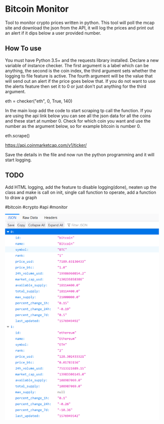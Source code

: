 # Bitcoin Monitor
Tool to monitor crypto prices written in python.
This tool will poll the mcap site and download the json from the API, it will log the prices and print out an alert if it dips below a user provided number.

## How To use
You must have Python 3.5+ and the requests library installed.
Declare a new variable of instance checker. The first argument is a label which can be anything, the second is the coin index, the third argument sets whether the logging to file feature is active. The fourth argument will be the value that will send out an alert if the price goes below that. If you do not want to use the alerts feature then set it to 0 or just don't put anything for the third argument.

eth = checker("eth", 0, True, 140)

In the main loop add the code to start scraping tp call the function. If you are using the api link below you can see all the json data for all the coins and these start at number 0. Check for which coin you want and use the number as the argument below, so for example bitcoin is number 0.

eth.scrape()

https://api.coinmarketcap.com/v1/ticker/

Save the details in the file and now run the python programming and it will start logging.

## TODO
Add HTML logging, add the feature to disable logging(done), neaten up the class and make is call on init, single call function to operate, add a function to draw a graph

#bitcoin #crypto #api #monitor

![alt text](https://github.com/nullsc/Bitcoin_Monitor/blob/master/cryptoJson.PNG "Screen Shot")
